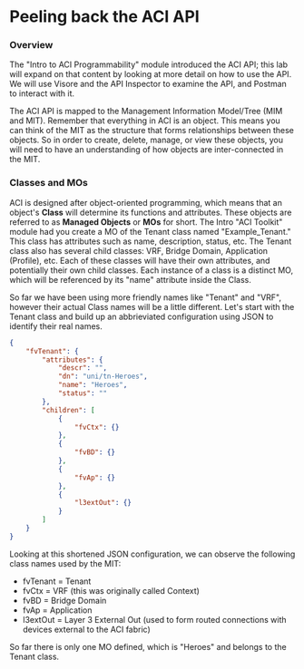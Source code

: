 # Peeling back the ACI API

### Overview
The "Intro to ACI Programmability" module introduced the ACI API; this lab will expand on that content by looking at more detail on how to use the API. We will use Visore and the API Inspector to examine the API, and Postman to interact with it.

The ACI API is mapped to the Management Information Model/Tree (MIM and MIT). Remember that everything in ACI is an object.  This means you can think of the MIT as the structure that forms relationships between these objects. So in order to create, delete, manage, or view these objects, you will need to have an understanding of how objects are inter-connected in the MIT.

### Classes and MOs
ACI is designed after object-oriented programming, which means that an object's **Class** will determine its functions and attributes. These objects are referred to as **Managed Objects** or **MOs** for short. The Intro "ACI Toolkit" module had you create a MO of the Tenant class named "Example_Tenant." This class has attributes such as name, description, status, etc. The Tenant class also has several child classes: VRF, Bridge Domain, Application (Profile), etc. Each of 
these classes will have their own attributes, and potentially their own child classes. Each instance of a class is a distinct MO, which will be referenced by its "name" attribute inside the Class. 

So far we have been using more friendly names like "Tenant" and "VRF", however their actual Class names will be a little different. Let's start with the Tenant class and build up an abbrieviated configuration using JSON to identify their real names.
```json
{
    "fvTenant": {
        "attributes": {
            "descr": "",
            "dn": "uni/tn-Heroes",
            "name": "Heroes",
            "status": ""
        },
        "children": [
            {
                "fvCtx": {}
            },
            {
                "fvBD": {}
            },
            {
                "fvAp": {}
            },
            {
                "l3extOut": {}
            }
        ]
    }
}
```

Looking at this shortened JSON configuration, we can observe the following class names used by the MIT:

*  fvTenant = Tenant
*  fvCtx = VRF (this was originally called Context)
*  fvBD = Bridge Domain
*  fvAp = Application
*  l3extOut = Layer 3 External Out (used to form routed connections with devices external to the ACI fabric)

So far there is only one MO defined, which is "Heroes" and belongs to the Tenant class.